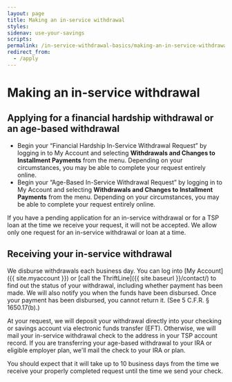 ```yaml
---
layout: page
title: Making an in-service withdrawal
styles:
sidenav: use-your-savings
scripts:
permalink: /in-service-withdrawal-basics/making-an-in-service-withdrawal/
redirect_from:
  - /apply
---
```


# Making an in-service withdrawal

## Applying for a financial hardship withdrawal or an age-based withdrawal

+ Begin your “Financial Hardship In-Service Withdrawal Request” by logging in to
My Account and selecting **Withdrawals and Changes to Installment Payments**
from the menu. Depending on your circumstances, you may be able to complete
your request entirely online.
+ Begin your “Age-Based In-Service Withdrawal Request” by logging in to My Account
and selecting **Withdrawals and Changes to Installment Payments** from the menu.
Depending on your circumstances, you may be able to complete your request entirely
online.

If you have a pending application for an in-service withdrawal or for a TSP loan at the time we receive your request, it will not be accepted. We allow only one request for an in-service withdrawal or loan at a time.


## Receiving your in-service withdrawal

We disburse withdrawals each business day. You can log into [My Account]({{ site.myaccount }}) or [call the ThriftLine]({{ site.baseurl }}/contact/) to find out the status of your withdrawal, including whether payment has been made. We will also notify you when the funds have been disbursed. Once your payment has been disbursed, you cannot return it. (See 5 C.F.R. § 1650.17(b).)

At your request, we will deposit your withdrawal directly into your checking or savings account via electronic funds transfer (EFT). Otherwise, we will mail your in-service withdrawal check to the address in your TSP account record. If you are transferring your age-based withdrawal to your IRA or eligible employer plan, we'll mail the check to your IRA or plan.

You should expect that it will take up to 10 business days from the time we receive your properly completed request until the time we send your check.

